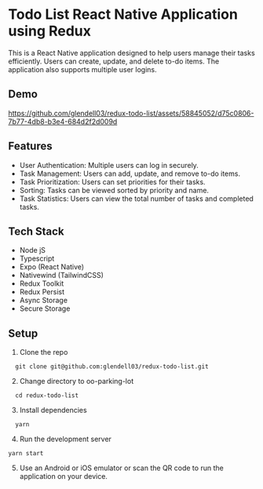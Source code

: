 # Todo List React Native Application using Redux
This is a React Native application designed to help users manage their tasks efficiently. Users can create, update, and delete to-do items. The application also supports multiple user logins.
## Demo
https://github.com/glendell03/redux-todo-list/assets/58845052/d75c0806-7b77-4db8-b3e4-684d2f2d009d

## Features
- User Authentication: Multiple users can log in securely.
- Task Management: Users can add, update, and remove to-do items.
- Task Prioritization: Users can set priorities for their tasks.
- Sorting: Tasks can be viewed sorted by priority and name.
- Task Statistics: Users can view the total number of tasks and completed tasks.

## Tech Stack
- Node jS
- Typescript
- Expo (React Native)
- Nativewind (TailwindCSS)
- Redux Toolkit
- Redux Persist
- Async Storage
- Secure Storage

## Setup
1. Clone the repo
```console
  git clone git@github.com:glendell03/redux-todo-list.git
```
2. Change directory to oo-parking-lot
```console
  cd redux-todo-list
```
3. Install dependencies
```console
  yarn
```
4. Run the development server
```console
yarn start 
```
5. Use an Android or iOS emulator or scan the QR code to run the application on your device.
